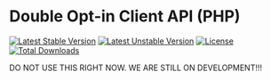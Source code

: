# Double Opt-in Client API (PHP)
[![Latest Stable Version](https://poser.pugx.org/Double-Opt-in/php-client-api/v/stable.svg)](https://packagist.org/packages/Double-Opt-in/php-client-api) [![Latest Unstable Version](https://poser.pugx.org/Double-Opt-in/php-client-api/v/unstable.svg)](https://packagist.org/packages/Double-Opt-in/php-client-api) [![License](https://poser.pugx.org/Double-Opt-in/php-client-api/license.svg)](https://packagist.org/packages/Double-Opt-in/php-client-api) [![Total Downloads](https://poser.pugx.org/Double-Opt-in/php-client-api/downloads.svg)](https://packagist.org/packages/Double-Opt-in/php-client-api)

DO NOT USE THIS RIGHT NOW. WE ARE STILL ON DEVELOPMENT!!!